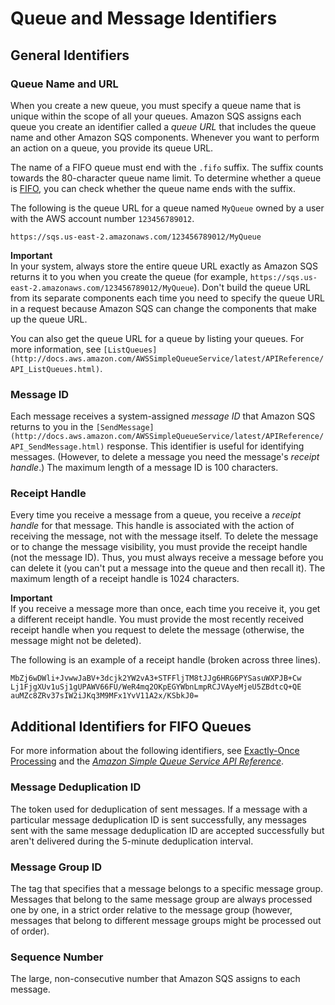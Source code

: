 # Queue and Message Identifiers<a name="sqs-queue-message-identifiers"></a>

## General Identifiers<a name="sqs-general-identifiers"></a>

### Queue Name and URL<a name="queue-name-url"></a>

When you create a new queue, you must specify a queue name that is unique within the scope of all your queues\. Amazon SQS assigns each queue you create an identifier called a *queue URL* that includes the queue name and other Amazon SQS components\. Whenever you want to perform an action on a queue, you provide its queue URL\.

The name of a FIFO queue must end with the `.fifo` suffix\. The suffix counts towards the 80\-character queue name limit\. To determine whether a queue is [FIFO](FIFO-queues.md), you can check whether the queue name ends with the suffix\.

The following is the queue URL for a queue named `MyQueue` owned by a user with the AWS account number `123456789012`\.

```
https://sqs.us-east-2.amazonaws.com/123456789012/MyQueue
```

**Important**  
In your system, always store the entire queue URL exactly as Amazon SQS returns it to you when you create the queue \(for example, `https://sqs.us-east-2.amazonaws.com/123456789012/MyQueue`\)\. Don't build the queue URL from its separate components each time you need to specify the queue URL in a request because Amazon SQS can change the components that make up the queue URL\.

You can also get the queue URL for a queue by listing your queues\. For more information, see `[ListQueues](http://docs.aws.amazon.com/AWSSimpleQueueService/latest/APIReference/API_ListQueues.html)`\.

### Message ID<a name="message-id"></a>

Each message receives a system\-assigned *message ID* that Amazon SQS returns to you in the `[SendMessage](http://docs.aws.amazon.com/AWSSimpleQueueService/latest/APIReference/API_SendMessage.html)` response\. This identifier is useful for identifying messages\. \(However, to delete a message you need the message's *receipt handle*\.\) The maximum length of a message ID is 100 characters\.

### Receipt Handle<a name="receipt-handle"></a>

Every time you receive a message from a queue, you receive a *receipt handle* for that message\. This handle is associated with the action of receiving the message, not with the message itself\. To delete the message or to change the message visibility, you must provide the receipt handle \(not the message ID\)\. Thus, you must always receive a message before you can delete it \(you can't put a message into the queue and then recall it\)\. The maximum length of a receipt handle is 1024 characters\. 

**Important**  
If you receive a message more than once, each time you receive it, you get a different receipt handle\. You must provide the most recently received receipt handle when you request to delete the message \(otherwise, the message might not be deleted\)\. 

The following is an example of a receipt handle \(broken across three lines\)\.

```
MbZj6wDWli+JvwwJaBV+3dcjk2YW2vA3+STFFljTM8tJJg6HRG6PYSasuWXPJB+Cw
Lj1FjgXUv1uSj1gUPAWV66FU/WeR4mq2OKpEGYWbnLmpRCJVAyeMjeU5ZBdtcQ+QE
auMZc8ZRv37sIW2iJKq3M9MFx1YvV11A2x/KSbkJ0=
```

## Additional Identifiers for FIFO Queues<a name="sqs-additional-fifo-queue-identifiers"></a>

For more information about the following identifiers, see [Exactly\-Once Processing](FIFO-queues.md#FIFO-queues-exactly-once-processing) and the *[Amazon Simple Queue Service API Reference](http://docs.aws.amazon.com/AWSSimpleQueueService/latest/APIReference/)*\.

### Message Deduplication ID<a name="sqs-fifo-queue-messagededuplicationid"></a>

The token used for deduplication of sent messages\. If a message with a particular message deduplication ID is sent successfully, any messages sent with the same message deduplication ID are accepted successfully but aren't delivered during the 5\-minute deduplication interval\.

### Message Group ID<a name="sqs-fifo-queue-messagegroupid"></a>

The tag that specifies that a message belongs to a specific message group\. Messages that belong to the same message group are always processed one by one, in a strict order relative to the message group \(however, messages that belong to different message groups might be processed out of order\)\.

### Sequence Number<a name="sqs-fifo-queue-sequence-number"></a>

The large, non\-consecutive number that Amazon SQS assigns to each message\.
